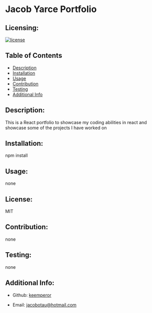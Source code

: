 # Jacob Yarce Portfolio

  ## Licensing:
  [![license](https://img.shields.io/badge/license--blue)](https://shields.io)

  ## Table of Contents 
  - [Description](#description)
  - [Installation](#installation)
  - [Usage](#guidelines)
  - [Contribution](#contribution)
  - [Testing](#testing)
  - [Additional Info](#additional-info)

  ## Description:
  This is a React portfolio to showcase my coding abilities in react and showcase some of the projects I have worked on

  ## Installation:
  npm install

  ## Usage:
  none

  ## License:
  
  MIT

  ## Contribution:
  none

  ## Testing:
  none

  ## Additional Info:
  - Github: [keemperor](https://github.com/keemperor)

  - Email: jacobotau@hotmail.com 